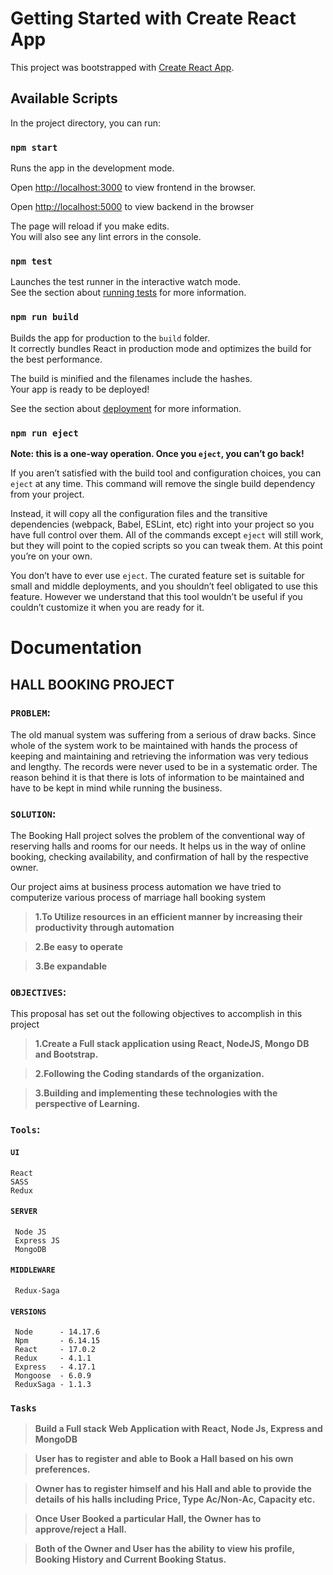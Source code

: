 # Getting Started with Create React App

This project was bootstrapped with [Create React App](https://github.com/facebook/create-react-app).

## Available Scripts

In the project directory, you can run:

### `npm start`

Runs the app in the development mode.

Open [http://localhost:3000](http://localhost:3000) to view frontend in the browser.

Open [http://localhost:5000](http://localhost:5000) to view backend in the browser

The page will reload if you make edits.\
You will also see any lint errors in the console.

### `npm test`

Launches the test runner in the interactive watch mode.\
See the section about [running tests](https://facebook.github.io/create-react-app/docs/running-tests) for more information.

### `npm run build`

Builds the app for production to the `build` folder.\
It correctly bundles React in production mode and optimizes the build for the best performance.

The build is minified and the filenames include the hashes.\
Your app is ready to be deployed!

See the section about [deployment](https://facebook.github.io/create-react-app/docs/deployment) for more information.

### `npm run eject`

**Note: this is a one-way operation. Once you `eject`, you can’t go back!**

If you aren’t satisfied with the build tool and configuration choices, you can `eject` at any time. This command will remove the single build dependency from your project.

Instead, it will copy all the configuration files and the transitive dependencies (webpack, Babel, ESLint, etc) right into your project so you have full control over them. All of the commands except `eject` will still work, but they will point to the copied scripts so you can tweak them. At this point you’re on your own.

You don’t have to ever use `eject`. The curated feature set is suitable for small and middle deployments, and you shouldn’t feel obligated to use this feature. However we understand that this tool wouldn’t be useful if you couldn’t customize it when you are ready for it.

# Documentation

## HALL BOOKING PROJECT

### `PROBLEM`:

The old manual system was suffering from a serious of draw backs. Since whole of the system work to be maintained with hands the process of keeping and maintaining and retrieving the information was very tedious and lengthy. The records were never used to be in a systematic order. The reason behind it is that there is lots of information to be maintained and have to be kept in mind while running the business.

### `SOLUTION`:

The Booking Hall project solves the problem of the conventional way of reserving halls and rooms for our needs. It helps us in the way of online booking, checking availability, and confirmation of hall by the respective owner.

Our project aims at business process automation we have tried to computerize various process of marriage hall booking system

> **1.To Utilize resources in an efficient manner by increasing their productivity through automation**

> **2.Be easy to operate**

> **3.Be expandable**

### `OBJECTIVES`:

This proposal has set out the following objectives to accomplish in this project

> **1.Create a Full stack application using React, NodeJS, Mongo DB and Bootstrap.**

> **2.Following the Coding standards of the organization.**

> **3.Building and implementing these technologies with the perspective of Learning.**

### `Tools`:

#### `UI`

    React
    SASS
    Redux

#### `SERVER`

     Node JS
     Express JS
     MongoDB

#### `MIDDLEWARE`

     Redux-Saga

#### `VERSIONS`

     Node      - 14.17.6
     Npm       - 6.14.15
     React     - 17.0.2
     Redux     - 4.1.1
     Express   - 4.17.1
     Mongoose  - 6.0.9
     ReduxSaga - 1.1.3

### `Tasks`

> **Build a Full stack Web Application with React, Node Js, Express and MongoDB**

> **User has to register and able to Book a Hall based on his own preferences.**

> **Owner has to register himself and his Hall and able to provide the details of his halls including Price, Type Ac/Non-Ac, Capacity etc.**

> **Once User Booked a particular Hall, the Owner has to approve/reject a Hall.**

> **Both of the Owner and User has the ability to view his profile, Booking History and Current Booking Status.**
